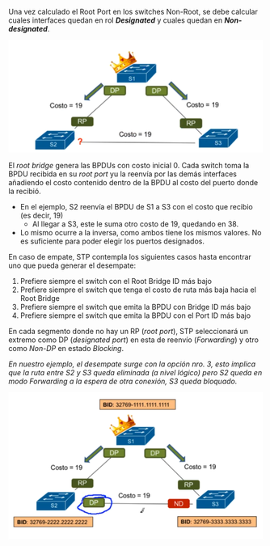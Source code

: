 Una vez calculado el Root Port en los switches Non-Root, se debe calcular cuales interfaces quedan en rol _**Designated**_ y cuales quedan en _**Non-designated**_.

![](_anexos_/Screenshot%20from%202024-01-02%2012-34-47.png)

El _root bridge_ genera las BPDUs con costo inicial 0. Cada switch toma la BPDU recibida en su _root port_ yu la reenvía por las demás interfaces añadiendo el costo contenido dentro de la BPDU al costo del puerto donde la recibió.
- En el ejemplo, S2 reenvía el BPDU de S1 a S3 con el costo que recibio (es decir, 19)
	- Al llegar a S3, este le suma otro costo de 19, quedando en 38.
- Lo mismo ocurre a la inversa, como ambos tiene los mismos valores. No es suficiente para poder elegir los puertos designados.

En caso de empate, STP contempla los siguientes casos hasta encontrar uno que pueda generar el desempate:
1. Prefiere siempre el switch con el Root Bridge ID más bajo
2. Prefiere siempre el switch que tenga el costo de ruta más baja hacia el Root Bridge
3. Prefiere siempre el switch que emita la BPDU con Bridge ID más bajo
4. Prefiere siempre el switch que emita la BPDU con el Port ID más bajo

En cada segmento donde no hay un RP (_root port_), STP seleccionará un extremo como DP (_designated port_) en esta de reenvío (_Forwarding_) y otro como _Non-DP_ en estado _Blocking_.

_En nuestro ejemplo, el desempate surge con la opción nro. 3, esto implica que la ruta entre S2 y S3 queda eliminada (a nivel lógico) pero S2 queda en modo Forwarding a la espera de otra conexión, S3 queda bloquado._

![](_anexos_/Screenshot%20from%202024-01-02%2012-46-27.png)
